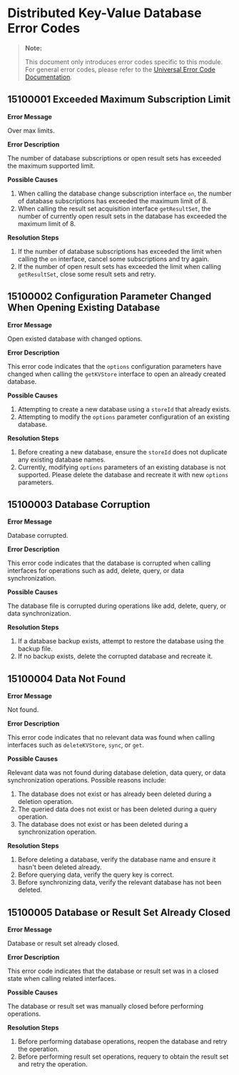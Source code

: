 # Distributed Key-Value Database Error Codes

> **Note:**
>
> This document only introduces error codes specific to this module. For general error codes, please refer to the [Universal Error Code Documentation](cj-errorcode-universal.md).

## 15100001 Exceeded Maximum Subscription Limit

**Error Message**

Over max limits.

**Error Description**

The number of database subscriptions or open result sets has exceeded the maximum supported limit.

**Possible Causes**

1. When calling the database change subscription interface `on`, the number of database subscriptions has exceeded the maximum limit of 8.
2. When calling the result set acquisition interface `getResultSet`, the number of currently open result sets in the database has exceeded the maximum limit of 8.

**Resolution Steps**

1. If the number of database subscriptions has exceeded the limit when calling the `on` interface, cancel some subscriptions and try again.
2. If the number of open result sets has exceeded the limit when calling `getResultSet`, close some result sets and retry.

## 15100002 Configuration Parameter Changed When Opening Existing Database

**Error Message**

Open existed database with changed options.

**Error Description**

This error code indicates that the `options` configuration parameters have changed when calling the `getKVStore` interface to open an already created database.

**Possible Causes**

1. Attempting to create a new database using a `storeId` that already exists.
2. Attempting to modify the `options` parameter configuration of an existing database.

**Resolution Steps**

1. Before creating a new database, ensure the `storeId` does not duplicate any existing database names.
2. Currently, modifying `options` parameters of an existing database is not supported. Please delete the database and recreate it with new `options` parameters.

## 15100003 Database Corruption

**Error Message**

Database corrupted.

**Error Description**

This error code indicates that the database is corrupted when calling interfaces for operations such as add, delete, query, or data synchronization.

**Possible Causes**

The database file is corrupted during operations like add, delete, query, or data synchronization.

**Resolution Steps**

1. If a database backup exists, attempt to restore the database using the backup file.
2. If no backup exists, delete the corrupted database and recreate it.

## 15100004 Data Not Found

**Error Message**

Not found.

**Error Description**

This error code indicates that no relevant data was found when calling interfaces such as `deleteKVStore`, `sync`, or `get`.

**Possible Causes**

Relevant data was not found during database deletion, data query, or data synchronization operations. Possible reasons include:

1. The database does not exist or has already been deleted during a deletion operation.
2. The queried data does not exist or has been deleted during a query operation.
3. The database does not exist or has been deleted during a synchronization operation.

**Resolution Steps**

1. Before deleting a database, verify the database name and ensure it hasn't been deleted already.
2. Before querying data, verify the query key is correct.
3. Before synchronizing data, verify the relevant database has not been deleted.

## 15100005 Database or Result Set Already Closed

**Error Message**

Database or result set already closed.

**Error Description**

This error code indicates that the database or result set was in a closed state when calling related interfaces.

**Possible Causes**

The database or result set was manually closed before performing operations.

**Resolution Steps**

1. Before performing database operations, reopen the database and retry the operation.
2. Before performing result set operations, requery to obtain the result set and retry the operation.